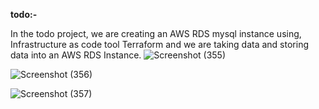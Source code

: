 **todo:-**


In the todo project, we are creating an AWS RDS mysql instance using,
Infrastructure as code tool Terraform and we are taking data and storing 
data into an AWS RDS Instance. 
![Screenshot (355)](https://github.com/Tanmoy037/go-step-by-step/assets/108757431/b4d87a72-491f-4936-a85f-86a06ec1b8ff)

![Screenshot (356)](https://github.com/Tanmoy037/go-step-by-step/assets/108757431/c7b6a120-19be-4e92-add5-7701d2a5a470)

![Screenshot (357)](https://github.com/Tanmoy037/go-step-by-step/assets/108757431/f841bc2c-c818-4f0e-93c3-00710c1910a5)

